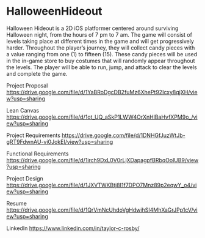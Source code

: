 # HalloweenHideout

Halloween Hideout is a 2D iOS platformer centered around surviving Halloween night, from the hours of 7 pm to 7 am. The game will consist of levels taking place at different times in the game and will get progressively harder. Throughout the player’s journey, they will collect candy pieces with a value ranging from one (1) to fifteen (15). These candy pieces will be used in the in-game store to buy costumes that will randomly appear throughout the levels.  The player will be able to run, jump, and attack to clear the levels and complete the game.

Project Proposal
https://drive.google.com/file/d/1YaBRoDgcDB2fuMz6XhePt92Icxy8qjXH/view?usp=sharing

Lean Canvas
https://drive.google.com/file/d/1ot_UQ_aSkP1LWW4OrXnHlBaHvfXPM9o_/view?usp=sharing

Project Requirements
https://drive.google.com/file/d/1DNHGfJuzWtJb-gRT9FdwnAU-vi0JokEI/view?usp=sharing

Functional Requirements
https://drive.google.com/file/d/1irch9DxL0V0rLjXDapagpfBRbqOolUB9/view?usp=sharing

Project Design
https://drive.google.com/file/d/1JXVTWKBtj8I1f7DPO7Mnz89p2eqwY_o4/view?usp=sharing

Resume
https://drive.google.com/file/d/1QrVmNcUhdoVgHdwihSI4MhXaGrJPp1cV/view?usp=sharing

LinkedIn
https://www.linkedin.com/in/taylor-c-rosby/
